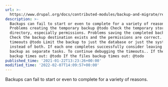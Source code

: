 ```yaml
---
url: >-
  https://www.drupal.org/docs/contributed-modules/backup-and-migrate/resolving-backup-failures-and-timeouts
description: >-
  Backups can fail to start or even to complete for a variety of reasons.
  Problems creating the temporary backup @todo Check the temporary storage
  directory, especially permissions. Problems saving the completed backup @todo
  Check the backup destination exists and the permissions are correct. Backup
  timeouts @todo Limit the backup to just the database or just the system files,
  instead of both. If each one completes successfully consider leaving the
  backup as separate tasks. To continue debugging the timeouts.. If the database
  backup times out: @todo If the files backup times out: @todo
published_time: '2021-01-22T13:23:26+00:00'
modified_time: '2022-02-07T14:09:57+00:00'
---
```

Backups can fail to start or even to complete for a variety of reasons.